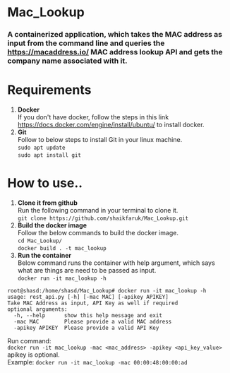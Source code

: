 # Mac_Lookup
### A containerized application, which takes the MAC address as input from the command line and queries the https://macaddress.io/ MAC address lookup API and gets the company name associated with it.
# Requirements
1. **Docker**  
If you don't have docker, follow the steps in this link https://docs.docker.com/engine/install/ubuntu/ to install docker.  
2. **Git**  
Follow to below steps to install Git in your linux machine.  
`sudo apt update`  
`sudo apt install git`  
# How to use..  
1. **Clone it from github**  
Run the following command in your terminal to clone it.  
`git clone https://github.com/shaikfaruk/Mac_Lookup.git`  
2. **Build the docker image**  
Follow the below commands to build the docker image.  
`cd Mac_Lookup/`  
`docker build . -t mac_lookup`  
3. **Run the container**  
Below command runs the container with help argument, which says what are things are need to be passed as input.  
`docker run -it mac_lookup -h`  
```  
root@shasd:/home/shasd/Mac_Lookup# docker run -it mac_lookup -h  
usage: rest_api.py [-h] [-mac MAC] [-apikey APIKEY]  
Take MAC Address as input, API Key as well if required  
optional arguments:  
  -h, --help      show this help message and exit  
  -mac MAC        Please provide a valid MAC address  
  -apikey APIKEY  Please provide a valid API Key  
  ```  
Run command:  
`docker run -it mac_lookup -mac <mac_address> -apikey <api_key_value>`  
apikey is optional.  
Example:
`docker run -it mac_lookup -mac 00:00:48:00:00:ad`  
